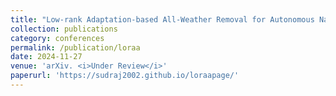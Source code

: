 ```yaml
---
title: "Low-rank Adaptation-based All-Weather Removal for Autonomous Navigation"
collection: publications
category: conferences
permalink: /publication/loraa
date: 2024-11-27
venue: 'arXiv. <i>Under Review</i>'
paperurl: 'https://sudraj2002.github.io/loraapage/'
---
```


